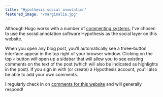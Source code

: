 ```yaml
---
title: "Hypothesis social annotation"
featured_image: "/marginalia.jpg"
---
```


Although Hugo works with a number of [commenting systems](https://gohugo.io/content-management/comments/), I've chosen to use the social annotation software Hypothesis as the social layer on this website. 

When you open any blog post, you'll automatically see a three-button interface appear in the top right of your browser window. Clicking on the top `<` button will open up a sidebar that will allow you to see existing comments on the text of the post (which will also be indicated as highlights in the post). If you sign in with (or create) a Hypothesis account, you'll also be able to add your own comments.

I regularly check in on [comments for this website](https://hypothes.is/search?q=url%3Ahttps%3A%2F%2Fspencergreenhalgh.com%2F*) and will generally respond!